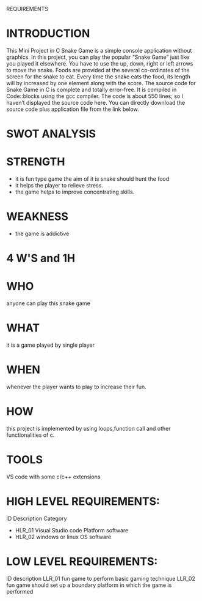 REQUIREMENTS
# INTRODUCTION #
This Mini Project in C Snake Game is a simple console application without graphics. In this project, you can play the popular “Snake Game” just like you played it elsewhere. 
You have to use the up, down, right or left arrows to move the snake.
Foods are provided at the several co-ordinates of the screen for the snake to eat. Every time the snake eats the food,
its length will by increased by one element along with the score.
The source code for Snake Game in C is complete and totally error-free. It is compiled in Code::blocks using the gcc compiler. The code is about 550 lines;
so I haven’t displayed the source code here. You can directly download the source code plus application file from the link below.

# SWOT ANALYSIS #
# STRENGTH #
 - it is fun type game the aim of it is snake should hunt the food
 - it helps the player to relieve stress.
 - the game helps to improve concentrating skills.
 
 # WEAKNESS #
 - the game is addictive
 # 4 W'S and 1H #
 # WHO #
 anyone can play this snake game
 # WHAT #
 it is a game played by single player
 # WHEN #
 whenever the player wants to play to increase their fun.
 # HOW #
 this project is implemented by using loops,function call and other functionalities of c.
 # TOOLS #
 VS code with some c/c++ extensions


# HIGH LEVEL REQUIREMENTS: #
 ID	Description	Category
- HLR_01	Visual Studio code Platform	software 
- HLR_02	windows or linux OS	software
# LOW LEVEL REQUIREMENTS: #
ID	description
LLR_01	fun game to perform basic gaming technique
LLR_02	fun game should set up a boundary platform in which the game is performed 



